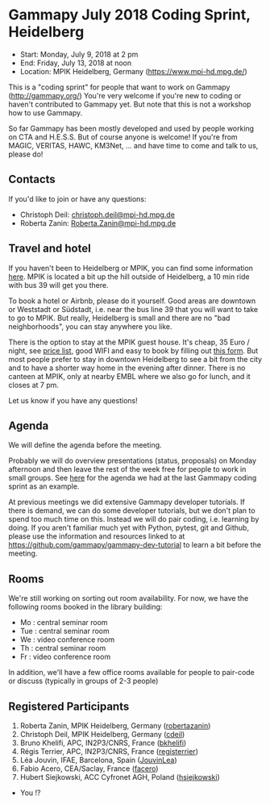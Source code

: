 # Gammapy July 2018 Coding Sprint, Heidelberg

* Start: Monday, July 9, 2018 at 2 pm
* End: Friday, July 13, 2018 at noon
* Location: MPIK Heidelberg, Germany (https://www.mpi-hd.mpg.de/)

This is a "coding sprint" for people that want to work on Gammapy (http://gammapy.org/)
You're very welcome if you're new to coding or haven't contributed to Gammapy yet.
But note that this is not a workshop how to use Gammapy.

So far Gammapy has been mostly developed and used by people working on CTA and H.E.S.S.
But of course anyone is welcome! If you're from MAGIC, VERITAS, HAWC, KM3Net, ... and have time to come and talk to us, please do!

## Contacts

If you'd like to join or have any questions:

* Christoph Deil: [christoph.deil@mpi-hd.mpg.de](mailto:christoph.deil@mpi-hd.mpg.de)
* Roberta Zanin: [Roberta.Zanin@mpi-hd.mpg.de](mailto:Roberta.Zanin@mpi-hd.mpg.de)

## Travel and hotel

If you haven't been to Heidelberg or MPIK, you can find some information [here](https://www.mpi-hd.mpg.de/mpi/en/contact/access-and-site-map/). MPIK is located a bit up the hill outside of Heidelberg, a 10 min ride with bus 39 will get you there.

To book a hotel or Airbnb, please do it yourself.
Good areas are downtown or Weststadt or Südstadt, i.e. near the bus line 39 that you will want to take to go to MPIK.
But really, Heidelberg is small and there are no "bad neighborhoods", you can stay anywhere you like.

There is the option to stay at the MPIK guest house. It's cheap, 35 Euro / night, see [price list](https://www.mpi-hd.mpg.de/mpi/fileadmin/files-mpi/2015_price_list_MPIK_guest_houses.pdf), good WIFI and easy to book by filling out [this form](https://www.mpi-hd.mpg.de/mpi/en/information-for/reservation/#2899). But most people prefer to stay in downtown Heidelberg to see a bit from the city and to have a shorter way home in the evening after dinner. There is no canteen at MPIK, only at nearby EMBL where we also go for lunch, and it closes at 7 pm.

Let us know if you have any questions!

## Agenda

We will define the agenda before the meeting.

Probably we will do overview presentations (status, proposals) on Monday afternoon
and then leave the rest of the week free for people to work in small groups.
See [here](https://github.com/gammapy/gammapy-meetings/tree/master/2018-02-05#preliminary-agenda)
for the agenda we had at the last Gammapy coding sprint as an example.

At previous meetings we did extensive Gammapy developer tutorials.
If there is demand, we can do some developer tutorials, but we don't plan to spend too much time on this.
Instead we will do pair coding, i.e. learning by doing.
If you aren't familiar much yet with Python, pytest, git and Github, please use the information and resources
linked to at https://github.com/gammapy/gammapy-dev-tutorial to learn a bit before the meeting.

## Rooms

We're still working on sorting out room availability. For now, we have the following rooms booked in the library building:

* Mo : central seminar room
* Tue : central seminar room
* We : video conference room
* Th : central seminar room
* Fr : video conference room

In addition, we'll have a few office rooms available for people to pair-code or discuss (typically in groups of 2-3 people)

## Registered Participants

1. Roberta Zanin, MPIK Heidelberg, Germany ([robertazanin](https://github.com/robertazanin))
1. Christoph Deil, MPIK Heidelberg, Germany ([cdeil](https://github.com/cdeil))
1. Bruno Khelifi, APC, IN2P3/CNRS, France ([bkhelifi](https://github.com/bkhelifi))
1. Régis Terrier, APC, IN2P3/CNRS, France ([registerrier](https://github.com/registerrier))
1. Léa Jouvin, IFAE, Barcelona, Spain ([JouvinLea](https://github.com/JouvinLea))
1. Fabio Acero, CEA/Saclay, France ([facero](https://github.com/facero))
1. Hubert Siejkowski, ACC Cyfronet AGH, Poland ([hsiejkowski](https://github.com/hsiejkowski))
* You !?
